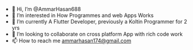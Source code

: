 - 👋 Hi, I’m @AmmarHasan688
- 👀 I’m interested in How Programmes and web Apps Works
- 🌱 I’m currently A Flutter Developer, previously a Koltin Programmer for 2 yrs
- 💞️ I’m looking to collaborate on cross platform App with rich code work
- 📫 How to reach me ammarhasan174@gmail.com

<!---
AmmarHasan688/AmmarHasan688 is a ✨ special ✨ repository because its `README.md` (this file) appears on your GitHub profile.
You can click the Preview link to take a look at your changes.
--->
